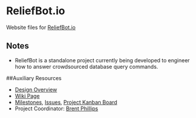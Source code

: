 # ReliefBot.io

Website files for [ReliefBot.io](http://reliefbot.io)

## Notes

- ReliefBot is a standalone project currently being developed to engineer how to answer crowdsourced database query commands.

##Auxiliary Resources

- [Design Overview](https://github.com/BeehiveNGO/Auxiliary/blob/master/design_specifications/reliefbot_design_overview.md)
- [Wiki Page](https://github.com/BeehiveNGO/Beehive/wiki/ReliefBot.io)
- [Milestones](https://github.com/BeehiveNGO/Reliefbot.io/milestones), [Issues](https://github.com/BeehiveNGO/Reliefbot.io/issues), [Project Kanban Board](https://github.com/BeehiveNGO/Reliefbot.io/projects/1)
- Project Coordinator: [Brent Phillips](http://github.com/brentophillips)
